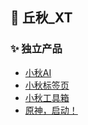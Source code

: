 ## 👋 丘秋_XT
### ✨ 独立产品
- [小秋AI](https://www.xqai.net/)
- [小秋标签页](https://www.xqss.link/website)
- [小秋工具箱](https://chat.xqai.net/img/cp_xqss.png)
- [原神，启动！](https://chat.xqai.net/img/cp_twtbd.png)
